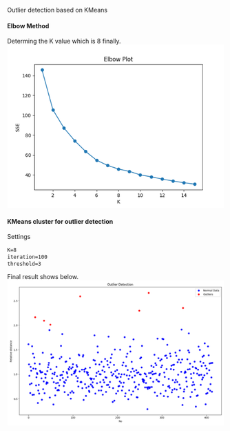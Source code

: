 Outlier detection based on KMeans

#### Elbow Method
Determing the K value which is 8 finally.
![avator](https://github.com/AaPaul/CSI-5387_Data_Mining/blob/master/Outlier_Detection/Elbow%20Plot.png)

#### KMeans cluster for outlier detection
Settings
```
K=8
iteration=100
threshold=3
```
Final result shows below.
![avator](https://github.com/AaPaul/CSI-5387_Data_Mining/blob/master/Outlier_Detection/Outlier%20Detection.png)

